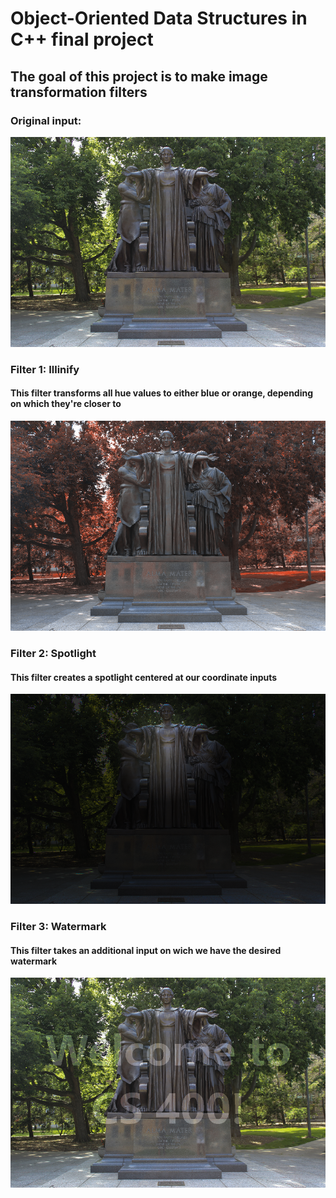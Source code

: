 # Object-Oriented Data Structures in C++ final project

## The goal of this project is to make image transformation filters

### Original input:
![alt text](https://github.com/icode09/Object-Oriented-Data-Structure-Coursera-Project/blob/main/image_transform/alma.png)
### Filter 1: Illinify
#### This filter transforms all hue values to either blue or orange, depending on which they're closer to
![alt text](https://github.com/icode09/Object-Oriented-Data-Structure-Coursera-Project/blob/main/image_transform/out-illinify.png)
### Filter 2: Spotlight
#### This filter creates a spotlight centered at our coordinate inputs
![alt text](https://github.com/icode09/Object-Oriented-Data-Structure-Coursera-Project/blob/main/image_transform/out-spotlight.png)
### Filter 3: Watermark
#### This filter takes an additional input on wich we have the desired watermark
![alt text](https://github.com/icode09/Object-Oriented-Data-Structure-Coursera-Project/blob/main/image_transform/out-watermark.png)

